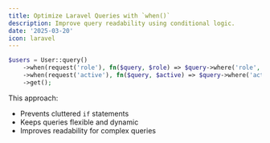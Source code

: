 ```yaml
---
title: Optimize Laravel Queries with `when()`
description: Improve query readability using conditional logic.
date: '2025-03-20'
icon: laravel
---
```


```php
$users = User::query()
    ->when(request('role'), fn($query, $role) => $query->where('role', $role))
    ->when(request('active'), fn($query, $active) => $query->where('active', $active))
    ->get();
```

This approach:  
- Prevents cluttered `if` statements  
- Keeps queries flexible and dynamic  
- Improves readability for complex queries  
